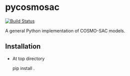 pycosmosac
==========

[![Build Status](https://travis-ci.org/fishjojo/pycosmosac.svg?branch=master)](https://travis-ci.org/fishjojo/pycosmosac)

A general Python implementation of COSMO-SAC models.

Installation
------------
* At top directory

	pip install .
